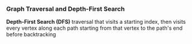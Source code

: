 ### Graph Traversal and Depth-First Search 
**Depth-First Search (DFS)**
	traversal that visits a starting index, then visits every vertex along each path starting from that vertex to the path's end before backtracking 
